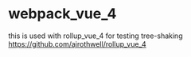 # webpack_vue_4
this is used with rollup_vue_4 for testing tree-shaking
https://github.com/ajrothwell/rollup_vue_4

